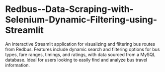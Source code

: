 # Redbus--Data-Scraping-with-Selenium-Dynamic-Filtering-using-Streamlit
An interactive Streamlit application for visualizing and filtering bus routes from Redbus. Features include dynamic search and filtering options for bus types, fare ranges, timings, and ratings, with data sourced from a MySQL database. Ideal for users looking to easily find and analyze bus travel information.
